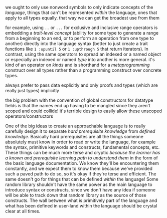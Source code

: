we ought to only use nonword symbols to only indicate concepts of the *language*, things that can't be represented *within* the language, ones that apply to all types equally. that way we can get the broadest use from them

for example, using `..` or `...` for exclusive and inclusive range operators is embedding a *trait-level concept* (ability for some type to generate a range from a beginning to an end, or to perform an operation from one type to another) directly into the language syntax (better to just create a trait functions like `1 :upuntil 5` or `1 :upthrough 5` that return iterators). In contrast, using the same operators to spread an indexed or a named object or especially an indexed or named *type* into another is more general. it's kind of an operator on *kinds* and is shorthand for a *metaprogramming* construct over all types rather than a programming construct over concrete types.





always prefer to pass data explicitly and only proofs and types (which are really just types) implicitly



the big problem with the convention of global constructors for datatype fields is that the names end up having to be mangled since they aren't scoped and could collide! it's terrible design to easily allow these unscoped operators/constructors



One of the big ideas to create an approachable language is to really carefully design it to separate *hard prerequisite knowledge* from *defined knowledge*. Basically hard prerequisites are all the things someone absolutely must know in order to read or write the language, for example the syntax, primitive keywords and constructs, fundamental concepts, etc. These things can be much more terse and cryptic *because the learner has a known and prerequisite learning path to understand them* in the form of the basic language documentation. We know they'll be encountering them constantly, and we expect them to know them because we've provided such a paved path to do so, so it's okay if they're terse and efficient. The same doesn't go for things that can be defined *within* the language! Some random library shouldn't have the same power as the main language to introduce syntax or constructs, since we don't have any idea if someone will be able to track down that random library as the source of those constructs. The wall between what is primitively part of the language and what has been defined in user-land within the language should be crystal clear at all times.
